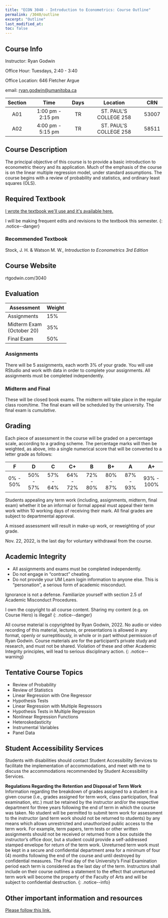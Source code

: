 ```yaml
---
title: "ECON 3040 - Introduction to Econometrics: Course Outline"
permalink: /3040/outline
excerpt: "Outline"
last_modified_at:
toc: false
---
```


## Course Info

Instructor: Ryan Godwin

Office Hour: Tuesdays, 2:40 - 3:40

Office Location: 646 Fletcher Argue

email: ryan.godwin@umanitoba.ca

| Section | Time              | Days          | Location               | CRN   |
| :-----: | :---------------: | :-----------: | :--------------------: | :---: | 
| A01     | 1:00 pm - 2:15 pm | TR            | ST. PAUL'S COLLEGE 258 | 53007 | 
| A02     | 4:00 pm - 5:15 pm | TR            | ST. PAUL'S COLLEGE 258 | 58511 | 

## Course Description

The principal objective of this course is to provide a basic introduction to econometric theory and its application. Much of the emphasis of the course is on the linear multiple regression model, under standard assumptions. The course begins with a review of probability and statistics, and ordinary least squares (OLS).

## Required Textbook
[I wrote the textbook we'll use and it's available here.](https://rtgodwin.com/introeconometrics.pdf)

I will be making frequent edits and revisions to the textbook this semester.
{: .notice--danger}

### Recommended Textbook
Stock, J. H. & Watson M. W., *Introduction to Econometrics 3rd Edition*

## Course Website
rtgodwin.com/3040

## Evaluation

| Assessment                   	| Weight 	|
|------------------------------	|--------	|
| Assignments                  	| 15%    	|
| Midterm Exam<br>(October 20) 	| 35%    	|
| Final Exam                   	| 50%    	|

### Assignments

There will be 5 assignments, each worth 3% of your grade. You will use RStudio and work with data in order to complete your assignments. All assignments must be completed independently.

### Midterm and Final

These will be closed book exams. The midterm will take place in the regular class room/time. The final exam will be scheduled by the university. The final exam is *cumulative*.

## Grading

Each piece of assessment in the course will be graded on a percentage scale, according to a grading scheme. The percentage marks will then be weighted, as above, into a single numerical score that will be converted to a letter grade as follows:

|     F     |     D     |     C     |     C+    |     B     |     B+    |     A     |     A+     |
|:---------:|:---------:|:---------:|:---------:|:---------:|:---------:|:---------:|:----------:|
|  0% - 50% | 50% - 57% | 57% - 64% | 64% - 72% | 72% - 80% | 80% - 87% | 87% - 93% | 93% - 100% |

Students appealing any term work (including, assignments, midterm, final exam) whether it be an informal or formal appeal must appeal their term work within 10 working days of receiving their mark. All final grades are subject to departmental approval.

A missed assessment will result in make-up work, or reweighting of your grade.

Nov. 22, 2022, is the last day for voluntary withdrawal from the course.

## Academic Integrity

*	All assignments and exams must be completed independently.
*	Do not engage in “contract” cheating.
*	Do not provide your UM Learn login information to anyone else. This is “personation”, a serious form of academic misconduct.

Ignorance is not a defense. Familiarize yourself with section 2.5 of Academic Misconduct Procedures.

I own the copyright to all course content. Sharing my content (e.g. on Course Hero) is illegal!
{: .notice--danger}

All course material is copyrighted by Ryan Godwin, 2022. No audio or video recording of this material, lectures, or presentations is allowed in any format, openly or surreptitiously, in whole or in part without permission of Ryan Godwin. Course materials are for the participant’s private study and research, and must not be shared. Violation of these and other Academic Integrity principles, will lead to serious disciplinary action.
{: .notice--warning}

## Tentative Course Topics

*	Review of Probability
*	Review of Statistics
*	Linear Regression with One Regressor
*	Hypothesis Tests
*	Linear Regression with Multiple Regressors
*	Hypothesis Tests in Multiple Regression
*	Nonlinear Regression Functions
*	Heteroskedasticity
*	Instrumental Variables
*	Panel Data

## Student Accessibility Services
Students with disabilities should contact Student Accessibility Services to facilitate the implementation of accommodations, and meet with me to discuss the accommodations recommended by Student Accessibility Services.

**Regulations Regarding the Retention and Disposal of Term Work** Information regarding the breakdown of grades assigned to a student in a given course (i.e., grades assigned for term work, class participation, final examination, etc.) must be retained by the instructor and/or the respective department for three years following the end of term in which the course was taken. No student will be permitted to submit term work for assessment to the instructor (and term work should not be returned to students) by any means which allows unrestricted and unauthorized public access to the term work. For example, term papers, term tests or other written assignments should not be received or returned from a box outside the instructor’s office door, but a student could provide a self-addressed stamped envelope for return of the term work. Unreturned term work must be kept in a secure and confidential department area for a minimum of four (4) months following the end of the course and until destroyed by confidential measures. The Final day of the University’s Final Examination period each term is considered as the last day of the term. Instructors shall include on their course outlines a statement to the effect that unreturned term work will become the property of the Faculty of Arts and will be subject to confidential destruction.
{: .notice--info}

## Other important information and resources

[Please follow this link.](https://rtgodwin.com/3040/misc/5pages.pdf)
